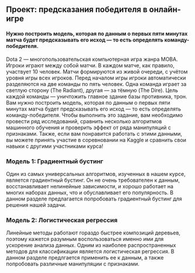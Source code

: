 Проект: предсказания победителя в онлайн-игре
---


#### Нужно построить модель, которая по данным о первых пяти минутах матча будет предсказывать его исход — то есть определять команду-победителя.


Dota 2 — многопользовательская компьютерная игра жанра MOBA. Игроки играют между собой матчи. В каждом матче, как правило, участвует 10 человек. Матчи формируются из живой очереди, с учётом уровня игры всех игроков. Перед началом игры игроки автоматически разделяются на две команды по пять человек. Одна команда играет за светлую сторону (The Radiant), другая — за тёмную (The Dire). Цель каждой команды — уничтожить главное здание базы противника, трон.
Вам нужно построить модель, которая по данным о первых пяти минутах матча будет предсказывать его исход — то есть определять команду-победителя.
Чтобы выполнить это задание, вам необходимо провести ряд исследований, сравнить несколько алгоритмов машинного обучения и проверить эффект от ряда манипуляций с признаками. Также, если вам понравится работать с этими данными, вы можете принять участие в соревновании на Kaggle и сравнить свои навыки с другими участниками курса!

### Модель 1: Градиентный бустинг

Один из самых универсальных алгоритмов, изученных в нашем курсе, является градиентный бустинг. Он не очень требователен к данным, восстанавливает нелинейные зависимости, и хорошо работает на многих наборах данных, что и обуславливает его популярность. В данном разделе предлагается попробовать градиентный бустинг для решения нашей задачи.

### Модель 2: Логистическая регрессия

Линейные методы работают гораздо быстрее композиций деревьев, поэтому кажется разумным воспользоваться именно ими для ускорение анализа данных. Одним из наиболее распространенных методов для классификации является логистическая регрессия. В данном разделе предлгается применить ее к данным, а также попробовать различные манипуляции с признаками.